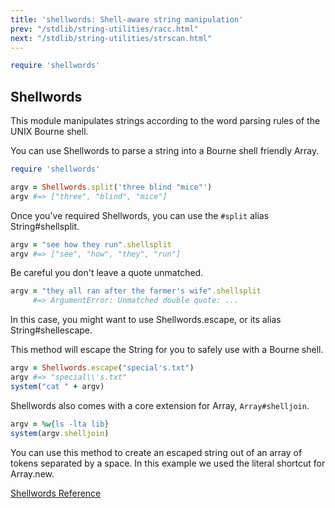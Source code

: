 ```yaml
---
title: 'shellwords: Shell-aware string manipulation'
prev: "/stdlib/string-utilities/racc.html"
next: "/stdlib/string-utilities/strscan.html"
---
```



```ruby
require 'shellwords'
```

## Shellwords[](#shellwords)

This module manipulates strings according to the word parsing rules of the UNIX Bourne shell.

You can use Shellwords to parse a string into a Bourne shell friendly Array.


```ruby
require 'shellwords'

argv = Shellwords.split('three blind "mice"')
argv #=> ["three", "blind", "mice"]
```

Once you've required Shellwords, you can use the `#split` alias String#shellsplit.


```ruby
argv = "see how they run".shellsplit
argv #=> ["see", "how", "they", "run"]
```

Be careful you don't leave a quote unmatched.


```ruby
argv = "they all ran after the farmer's wife".shellsplit
     #=> ArgumentError: Unmatched double quote: ...
```

In this case, you might want to use Shellwords.escape, or its alias String#shellescape.

This method will escape the String for you to safely use with a Bourne shell.


```ruby
argv = Shellwords.escape("special's.txt")
argv #=> "special\\'s.txt"
system("cat " + argv)
```

Shellwords also comes with a core extension for Array, `Array#shelljoin`.


```ruby
argv = %w{ls -lta lib}
system(argv.shelljoin)
```

You can use this method to create an escaped string out of an array of tokens separated by a space. In this example we used the literal shortcut for Array.new.

<a href='https://ruby-doc.org/stdlib-2.7.0/libdoc/shellwords/rdoc/Shellwords.html' class='ruby-doc remote' target='_blank'>Shellwords Reference</a>

